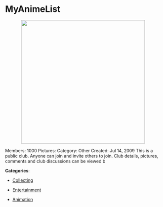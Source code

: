 # MyAnimeList
<p align="center">
    <img width="400" src="https://raw.githubusercontent.com/apis-list/apis-list/apis/myanimelist/logo_256x256.png" />
</p>

Members: 1000 Pictures: Category: Other Created: Jul 14, 2009 This is a public club. Anyone can join and invite others to join.  Club details, pictures, comments and club discussions can be viewed b



**Categories**:

- [Collecting](https://github.com/apis-list/apis-list#collecting)

- [Entertainment](https://github.com/apis-list/apis-list#entertainment)

- [Animation](https://github.com/apis-list/apis-list#animation)



